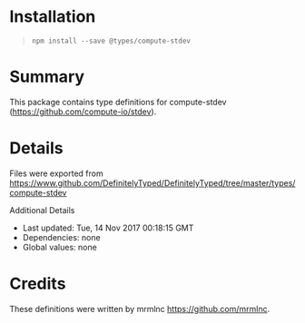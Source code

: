 # Installation
> `npm install --save @types/compute-stdev`

# Summary
This package contains type definitions for compute-stdev (https://github.com/compute-io/stdev).

# Details
Files were exported from https://www.github.com/DefinitelyTyped/DefinitelyTyped/tree/master/types/compute-stdev

Additional Details
 * Last updated: Tue, 14 Nov 2017 00:18:15 GMT
 * Dependencies: none
 * Global values: none

# Credits
These definitions were written by mrmlnc <https://github.com/mrmlnc>.
